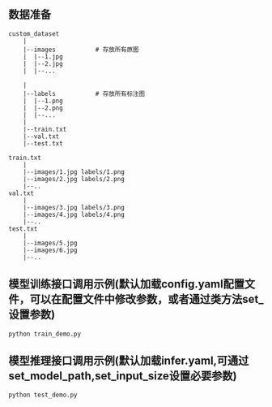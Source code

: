 ## 数据准备
```
custom_dataset
    |
    |--images           # 存放所有原图
    |  |--1.jpg
    |  |--2.jpg
    |  |--...

    |
    |--labels           # 存放所有标注图
    |  |--1.png
    |  |--2.png
    |  |--...
    |
    |--train.txt
    |--val.txt
    |--test.txt

train.txt
    |
    |--images/1.jpg labels/1.png
    |--images/2.jpg labels/2.png
    |--..
val.txt
    |
    |--images/3.jpg labels/3.png
    |--images/4.jpg labels/4.png
    |--..
test.txt
    |
    |--images/5.jpg 
    |--images/6.jpg 
    |--..
```

## 模型训练接口调用示例(默认加载config.yaml配置文件，可以在配置文件中修改参数，或者通过类方法set_设置参数)
```shell
python train_demo.py
```
## 模型推理接口调用示例(默认加载infer.yaml,可通过set_model_path,set_input_size设置必要参数)
```shell
python test_demo.py
```

